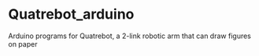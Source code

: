 # Quatrebot_arduino
Arduino programs for Quatrebot, a 2-link robotic arm that can draw figures on paper
